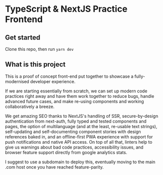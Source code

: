 # TypeScript & NextJS Practice Frontend

## Get started

Clone this repo, then run `yarn dev`

## What is this project

This is a proof of concept front-end put together to showcase a fully-modernised
developer experience.

If we are starting essentially from scratch, we can set up modern code
practices right away and have them work together to reduce bugs, handle
advanced future cases, and make re-using components and working
collaboratively a breeze.

We get amazing SEO thanks to NextJS's handling of SSR, secure-by-design
authentication from next-auth, fully typed and tested components and
pages, the option of multilanguage (and at the least, re-usable text
strings), self-updating and self-documenting component stories with
design references baked in, and an offline-first PWA experience with
support for push notifications and native API access. On top of all that,
linters help to give us warnings about bad code practices, accessibility
issues, and browser feature support directly from google analytics stats.

I suggest to use a subdomain to deploy this, eventually moving to the main
.com host once you have reached feature-parity.
